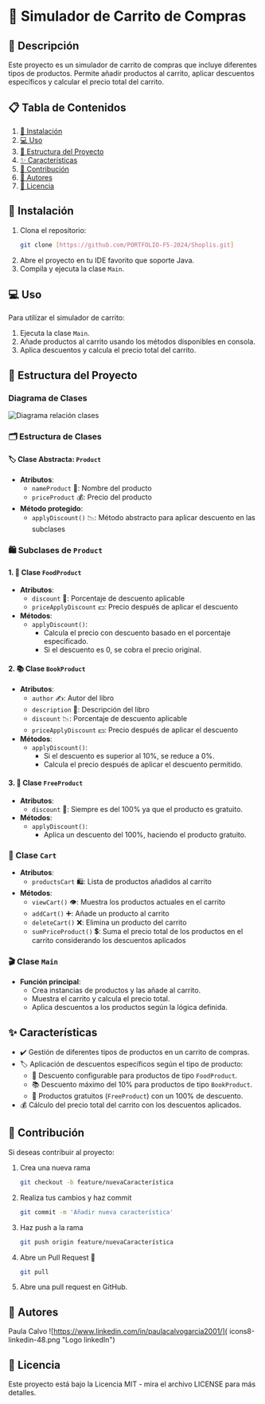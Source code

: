 # 🛒 Simulador de Carrito de Compras

## 📖 Descripción
Este proyecto es un simulador de carrito de compras que incluye diferentes tipos de productos. Permite añadir productos al carrito, aplicar descuentos específicos y calcular el precio total del carrito.

## 📋 Tabla de Contenidos
1. [🚀 Instalación](#-instalación)
2. [💻 Uso](#-uso)
3. [📂 Estructura del Proyecto](#-estructura-del-proyecto)
4. [✨ Características](#-características)
5. [🤝 Contribución](#-contribución)
6. [👥 Autores](#-autores)
7. [📜 Licencia](#-licencia)

## 🚀 Instalación
1. Clona el repositorio:
    ``` bash 
   git clone [https://github.com/PORTFOLIO-F5-2024/Shoplis.git]

2. Abre el proyecto en tu IDE favorito que soporte Java.
3. Compila y ejecuta la clase `Main`.

## 💻 Uso
Para utilizar el simulador de carrito:
1. Ejecuta la clase `Main`.
2. Añade productos al carrito usando los métodos disponibles en consola.
3. Aplica descuentos y calcula el precio total del carrito.

## 📂 Estructura del Proyecto

### Diagrama de Clases
![Diagrama relación clases](ruta/diagrama.png)

### 🗂️ Estructura de Clases

#### 🏷️ Clase Abstracta: `Product`
- **Atributos**:
   - `nameProduct` 📛: Nombre del producto
   - `priceProduct` 💰: Precio del producto
- **Método protegido**:
   - `applyDiscount()` 📉: Método abstracto para aplicar descuento en las subclases

### 🛍️ Subclases de `Product`

#### 1. 🍏 Clase `FoodProduct`
- **Atributos**:
   - `discount` 🤑: Porcentaje de descuento aplicable
   - `priceApplyDiscount` 💵: Precio después de aplicar el descuento
- **Métodos**:
   - `applyDiscount()`:
      - Calcula el precio con descuento basado en el porcentaje especificado.
      - Si el descuento es 0, se cobra el precio original.

#### 2. 📚 Clase `BookProduct`
- **Atributos**:
   - `author` ✍️: Autor del libro
   - `description` 📝: Descripción del libro
   - `discount` 📉: Porcentaje de descuento aplicable
   - `priceApplyDiscount` 💵: Precio después de aplicar el descuento
- **Métodos**:
   - `applyDiscount()`:
      - Si el descuento es superior al 10%, se reduce a 0%.
      - Calcula el precio después de aplicar el descuento permitido.

#### 3. 🎁 Clase `FreeProduct`
- **Atributos**:
   - `discount` 💯: Siempre es del 100% ya que el producto es gratuito.
- **Métodos**:
   - `applyDiscount()`:
      - Aplica un descuento del 100%, haciendo el producto gratuito.

### 🛒 Clase `Cart`
- **Atributos**:
   - `productsCart` 🛍️: Lista de productos añadidos al carrito
- **Métodos**:
   - `viewCart()` 👁️: Muestra los productos actuales en el carrito
   - `addCart()` ➕: Añade un producto al carrito
   - `deleteCart()` ❌: Elimina un producto del carrito
   - `sumPriceProduct()` 💲: Suma el precio total de los productos en el carrito considerando los descuentos aplicados

### 🎬 Clase `Main`
- **Función principal**:
   - Crea instancias de productos y las añade al carrito.
   - Muestra el carrito y calcula el precio total.
   - Aplica descuentos a los productos según la lógica definida.

## ✨ Características
- ✔️ Gestión de diferentes tipos de productos en un carrito de compras.
- 🏷️ Aplicación de descuentos específicos según el tipo de producto:
   - 🍏 Descuento configurable para productos de tipo `FoodProduct`.
   - 📚 Descuento máximo del 10% para productos de tipo `BookProduct`.
   - 🎁 Productos gratuitos (`FreeProduct`) con un 100% de descuento.
- 💰 Cálculo del precio total del carrito con los descuentos aplicados.

## 🤝 Contribución
Si deseas contribuir al proyecto:
1. Crea una nueva rama
   ``` bash 
   git checkout -b feature/nuevaCaracterística
2. Realiza tus cambios y haz commit
    ``` bash
   git commit -m 'Añadir nueva característica'
3. Haz push a la rama
    ``` bash
   git push origin feature/nuevaCaracterística
4. Abre un Pull Request 📨
    ``` bash
   git pull 
5. Abre una pull request en GitHub.

## 👥 Autores

Paula Calvo ![https://www.linkedin.com/in/paulacalvogarcia2001/]( icons8-linkedin-48.png "Logo linkedIn")
## 📜 Licencia
Este proyecto está bajo la Licencia MIT - mira el archivo LICENSE para más detalles.
